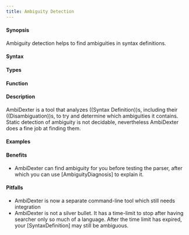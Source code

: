 ```yaml
---
title: Ambiguity Detection
---
```


#### Synopsis

Ambiguity detection helps to find ambiguities in syntax definitions.

#### Syntax

#### Types

#### Function

#### Description

AmbiDexter is a tool that analyzes ((Syntax Definition))s, including their ((Disambiguation))s, to try and determine which ambiguities it contains. 
Static detection of ambiguity is not decidable, nevertheless AmbiDexter does a fine job at finding them. 


#### Examples

#### Benefits

*  AmbiDexter can find ambiguity for you before testing the parser, after which you can use [AmbiguityDiagnosis] to explain it. 

#### Pitfalls

*  AmbiDexter is now a separate command-line tool which still needs integration
*  AmbiDexter is not a silver bullet. It has a time-limit to stop after having searcher only so much of a language. After the time limit has expired, your [SyntaxDefinition] may still be ambiguous.

